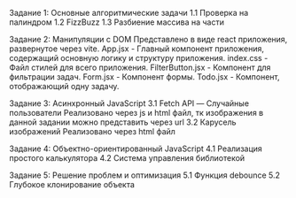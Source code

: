 Задание 1: Основные алгоритмические задачи 
1.1 Проверка на палиндром
1.2 FizzBuzz
1.3 Разбиение массива на части

Задание 2: Манипуляции с DOM
Представлено в виде react приложения, развернутое через vite.
App.jsx - Главный компонент приложения, содержащий основную логику и структуру приложения.
index.css - Файл стилей для всего приложения. 
FilterButton.jsx - Компонент для фильтрации задач.
Form.jsx - Компонент формы.
Todo.jsx - Компонент, отображающий одну задачу.

Задание 3: Асинхронный JavaScript
3.1 Fetch API — Случайные пользователи
Реализовано через js и html файл, тк изображения в данной задании можно представить через url
3.2 Карусель изображений
Реализовано через html файл

Задание 4: Объектно-ориентированный JavaScript 
4.1 Реализация простого калькулятора
4.2 Система управления библиотекой

Задание 5: Решение проблем и оптимизация
5.1 Функция debounce
5.2 Глубокое клонирование объекта
